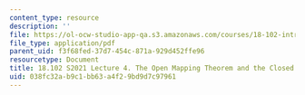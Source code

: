 ```yaml
---
content_type: resource
description: ''
file: https://ol-ocw-studio-app-qa.s3.amazonaws.com/courses/18-102-introduction-to-functional-analysis-spring-2021/038fc32ab9c1bb63a4f29bd9d7c97961_MIT18_102s21_lec4.pdf
file_type: application/pdf
parent_uid: f3f68fed-37d7-454c-871a-929d452ffe96
resourcetype: Document
title: 18.102 S2021 Lecture 4. The Open Mapping Theorem and the Closed Graph Theorem
uid: 038fc32a-b9c1-bb63-a4f2-9bd9d7c97961
---
```

